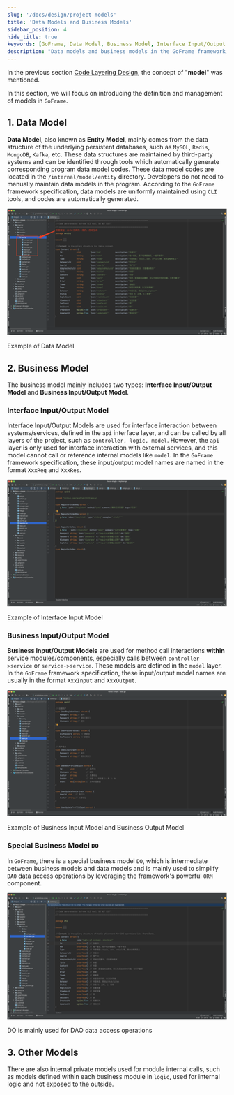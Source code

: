 ```yaml
---
slug: '/docs/design/project-models'
title: 'Data Models and Business Models'
sidebar_position: 4
hide_title: true
keywords: [GoFrame, Data Model, Business Model, Interface Input/Output Model, Business Input/Output Model, ORM Component, DAO Operation, CLI Tool, Entity Model, Module Call]
description: "Data models and business models in the GoFrame framework, including data models for databases like MySQL, Redis, and input/output models for interface interactions. Detailed explanation of the definition and usage of business input/output models, with a special introduction to the special business model DO integrated with the ORM component to simplify DAO data access operations."
---
```


In the previous section [Code Layering Design](代码分层设计.md), the concept of "**model**" was mentioned.

In this section, we will focus on introducing the definition and management of models in `GoFrame`.

## 1. Data Model

**Data Model**, also known as **Entity Model**, mainly comes from the data structure of the underlying persistent databases, such as `MySQL`, `Redis`, `MongoDB`, `Kafka`, etc. These data structures are maintained by third-party systems and can be identified through tools which automatically generate corresponding program data model codes. These data model codes are located in the `/internal/model/entity` directory. Developers do not need to manually maintain data models in the program. According to the `GoFrame` framework specification, data models are uniformly maintained using `CLI` tools, and codes are automatically generated.

![](/markdown/0126798ec8cb70d798fc2260afb2f9a9.png)

Example of Data Model

## 2. Business Model

The business model mainly includes two types: **Interface Input/Output Model** and **Business Input/Output Model**.

### Interface Input/Output Model

Interface Input/Output Models are used for interface interaction between systems/services, defined in the `api` interface layer, and can be called by all layers of the project, such as `controller, logic, model`. However, the `api` layer is only used for interface interaction with external services, and this model cannot call or reference internal models like `model`. In the `GoFrame` framework specification, these input/output model names are named in the format `XxxReq` and `XxxRes`.

![](/markdown/8c037d2e08ddf5b8cb758cefd706b5ea.png)

Example of Interface Input Model

### Business Input/Output Model

**Business Input/Output Models** are used for method call interactions **within** service modules/components, especially calls between `controller->service` or `service->service`. These models are defined in the `model` layer. In the `GoFrame` framework specification, these input/output model names are usually in the format `XxxInput` and `XxxOutput`.

![](/markdown/b23a0dab9a4f4ac63c51c166248d9779.png)

Example of Business Input Model and Business Output Model

### Special Business Model `DO`

In `GoFrame`, there is a special business model `DO`, which is intermediate between business models and data models and is mainly used to simplify `DAO` data access operations by leveraging the framework's powerful `ORM` component.

![](/markdown/d08e7808de1c18c306e05157dd899992.png)

DO is mainly used for DAO data access operations

## 3. Other Models

There are also internal private models used for module internal calls, such as models defined within each business module in `logic`, used for internal logic and not exposed to the outside.